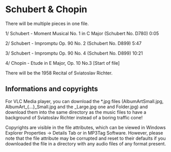 # Schubert & Chopin

There will be multiple pieces in one file.

1/ Schubert - Moment Musical No. 1 in C Major (Schubert No. D780) 0:05

2/ Schubert - Impromptu Op. 90 No. 2 (Schubert No. D899) 5:47

3/ Schubert - Impromptu Op. 90 No. 4 (Schubert No. D899) 10:21

4/ Chopin - Etude in E Major, Op. 10 No.3 [Start of file]

There will be the 1958 Recital of Sviatoslav Richter.

## Informations and copyrights

For VLC Media player, you can download the *.jpg files (AlbumArtSmall.jpg, AlbumArt_{...}_Small.jpg and the _Large.jpg one and Folder.jpg) and download them into the same directory as the music files to have a background of Sviatoslav Richter instead of a boring traffic cone!

Copyrights are visible in the file attributes, which can be viewed in Windows Explorer Properties → Details Tab or in MP3Tag Software. However, please note that the file attribute may be corrupted and reset to their defaults if you downloaded the file in a directory with any audio files of any format present.
